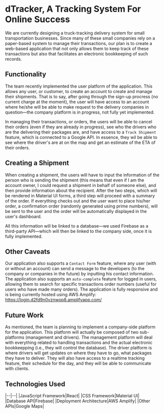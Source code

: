 # dTracker, A Tracking System For Online Success

We are currently designing a truck-tracking delivery system for small transportation businesses. Since many of these small companies rely on a paper-based system to manage their transactions, our plan is to create a web-based application that not only allows them to keep track of these transactions but also that facilitates an electronic bookkeeping of such records.

## Functionality

The team recently implemented the user platform of the application. This allows any user, or customer, to create an account to create and manage their shipments. That is to say, after going through the sign-up procress (no current charge at the moment), the user will have access to an account where he/she will be able to make request to the delivery companies in question&mdash;the company platform is in progress, not fully yet implemented.

In managing their transactions, or orders, the users will be able to cancel their orders (even if they are already in progress), see who the drivers who are the delivering their packages are, and have access to a `Track Shipment` feature, which is connected to a Google API. In essence, they wil be able to see where the driver's are at on the map and get an estimate of the ETA of their orders.

## Creating a Shipment

When creating a shipment, the users will have to input the information of the person who is sending the shipment (this means that even if I am the account owner, I could request a shipment in behalf of someone else), and then provide information about the recipient. After the two steps, which will be rendered in Material UI forms, a third step will proceed with a summary of the order. If everything checks out and the user want to place his/her order, a confirmation order (randomly generated using prime numbers), will be sent to the user and the order will be automatically displayed in the user's dashboard.

All this information will be linked to a database&mdash;we used Firebase as a third-party API&mdash;which will then be linked to the company side, once it is fully implemented.

## Other Caveats

Our application also supports a `Contact Form` feature, where any user (with or without an account) can send a message to the developers (to the company or companies in the future) by inputting his contact information. The application also supports an `auto-complete` feature for logged in users, allowing them to search for specific transactions order numbers (useful for users who have made many orders). The application is fully responsive and is being currently hosted using AWS Amplify: https://login.d2fd9n0vznwop8.amplifyapp.com/

## Future Work

As mentioned, the team is planning to implement a company-side platform for the application. This platform will actually be composed of two sub-platforms (management and drivers). The management platform will deal with everything related to handling transactions and the actual electronic bookkeepping (i.e., they will control the database). The driver platform is where drivers will get updates on where they have to go, what packages they have to deliver. They will also have access to a realtime tracking feature, their schedule for the day, and they will be able to communicate with clients.

## Technologies Used

|--|--|
|JavaScript Framework|React|
|CSS Framework|Material UI|
|Database API|Firebase|
|Deployment Architecture|AWS Amplify|
|Other APIs|Google Maps|
